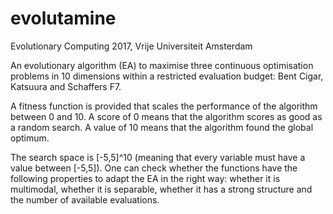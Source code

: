 # evolutamine
Evolutionary Computing 2017, Vrije Universiteit Amsterdam

An evolutionary algorithm (EA) to maximise three continuous optimisation problems in 10 dimensions within a restricted 
evaluation budget: Bent Cigar, Katsuura and Schaffers F7. 

A fitness function is provided that scales the performance of the algorithm between 0 and 10. A score of 0 means that 
the algorithm scores as good as a random search. A value of 10 means that the algorithm found the global optimum.

The search space is [-5,5]^10 (meaning that every variable must have a value between [-5,5]). One can check whether 
the functions have the following properties to adapt the EA in the right way: whether it is multimodal, whether it 
is separable, whether it has a strong structure and the number of available evaluations.
